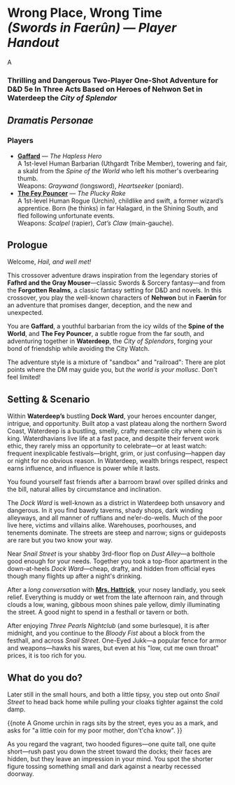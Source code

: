 # Wrong Place, Wrong Time <br> *(Swords in Faerûn) &mdash; Player Handout*
<!--
NOTES:
- Do not word wrap the title, and keep the 'A' on a separate line:
   - This puts the 'A' in dropcase and wraps the rest of the title around it
   - Breaking the long title line causes format changes when rendered
- Do not break long links: the Homebrewery parser will not understand.

TODO:
- Existing TODO markers in the text.
- Lots and LOTS of reference links to fix like how Homebrew looks in DnDB.
- Redo the Act III outcomes. It's too much repetition to repeat, and there are
  multiple player choices and actions to consider.
-->
A
### Thrilling and Dangerous Two-Player One-Shot Adventure for D&D 5e In Three Acts Based on Heroes of Nehwon Set in Waterdeep the _City of Splendor_

## _Dramatis Personae_

### Players
- **[Gaffard](https://www.dndbeyond.com/characters/132206796)** &mdash; _The
  Hapless Hero_ <br>
  A 1st-level Human Barbarian (Uthgardt Tribe Member), towering and fair, a
  skald from the _Spine of the World_ who left his mother's overbearing
  thumb. <br>
  Weapons: *Graywand* (longsword), *Heartseeker* (poniard).
- **[The Fey Pouncer](https://www.dndbeyond.com/characters/132211195)**
  &mdash; _The Plucky Rake_ <br>
  A 1st-level Human Rogue (Urchin), childlike and swift, a former wizard’s
  apprentice.
  Born (he thinks) in far Halagard, in the Shining South, and fled following
  unfortunate events. <br>
  Weapons: *Scalpel* (rapier), *Cat’s Claw* (main-gauche).

## Prologue

Welcome, _Hail, and well met!_

This crossover adventure draws inspiration from the legendary stories of
**Fafhrd and the Gray Mouser**&mdash;classic Swords &amp; Sorcery
fantasy&mdash;and from the **Forgotten Realms**, a classic fantasy setting
for D&amp;D and novels.
In this crossover, you play the well-known characters of **Nehwon** but in
**Faerûn** for an adventure that promises danger, deception, and the new and
unexpected.

You are **Gaffard**, a youthful barbarian from the icy wilds of the **Spine of
the World**, and **The Fey Pouncer**, a subtle rogue from the far south, and
adventuring together in **Waterdeep**, the _City of Splendors_, forging your
bond of friendship while avoiding the City Watch.

The adventure style is a mixture of "sandbox" and "railroad":
There are plot points where the DM may guide you, but _the world is your
mollusc_.
Don't feel limited!

## Setting & Scenario

Within **Waterdeep’s** bustling **Dock Ward**, your heroes encounter danger,
intrigue, and opportunity.
Built atop a vast plateau along the northern Sword Coast, Waterdeep is a
bustling, smelly, crafty mercantile city where coin is king.
Waterdhavians live life at a fast pace, and despite their fervent work ethic,
they rarely miss an opportunity to celebrate&mdash;or at least watch: frequent
inexplicable festivals&mdash;bright, grim, or just confusing&mdash;happen day
or night for no obvious reason.
In Waterdeep, wealth brings respect, respect earns influence, and influence is
power while it lasts.

You found yourself fast friends after a barroom brawl over spilled drinks and
the bill, natural allies by circumstance and inclination.

The _Dock Ward_ is well-known as a district in Waterdeep both unsavory and
dangerous.
In it you find bawdy taverns, shady shops, dark winding alleyways, and all
manner of ruffians and ne’er-do-wells.
Much of the poor live here, victims and villains alike.
Warehouses, poorhouses, and tenements dominate.
The streets are steep and narrow; signs or guideposts are rare but you two
know your way.

Near _Snail Street_ is your shabby 3rd-floor flop on _Dust Alley_&mdash;a
bolthole good enough for your needs.
Together you took a top-floor apartment in the down-at-heels _Dock
Ward_&mdash;cheap, drafty, and hidden from official eyes though many flights
up after a night's drinking.

After a _long conversation_ with **[Mrs.
Hattrick](https://www.dndbeyond.com/monsters/5567169-mrs-hattrick)**, your
nosey landlady, you seek relief.
Everything is muddy or wet from the late afternoon rain, and through clouds a
low, waning, gibbous moon shines pale yellow, dimly illuminating the street.
A good night to spend in a festhall or tavern or both.

After enjoying _Three Pearls Nightclub_ (and some burlesque), it is after
midnight, and you continue to the _Bloody Fist_ about a block from the
festhall, and across _Snail Street_.
One-Eyed Jukk&mdash;a popular fence for armor and weapons&mdash;hawks his
wares, but even at his "low, cut me own throat" prices, it is too rich for you.

## What do you do?

Later still in the small hours, and both a little tipsy, you step out onto
_Snail Street_ to head back home while pulling your cloaks tighter against the
cold damp.

{{note
A Gnome urchin in rags sits by the street, eyes you as a mark, and asks for
"a little coin for my poor mother, don't'cha know".
}}

As you regard the vagrant, two hooded figures&mdash;one quite tall, one quite
short&mdash;rush past you down the street toward the docks; their faces are
hidden, but they leave an impression in your mind.
You spot the shorter figure tossing something small and dark against a nearby
recessed doorway.
